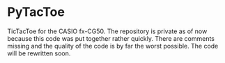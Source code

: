 # PyTacToe
TicTacToe for the CASIO fx-CG50. The repository is private as of now because this code was put together rather quickly. There are comments missing and the quality of the code is by far the worst possible. The code will be rewritten soon.

